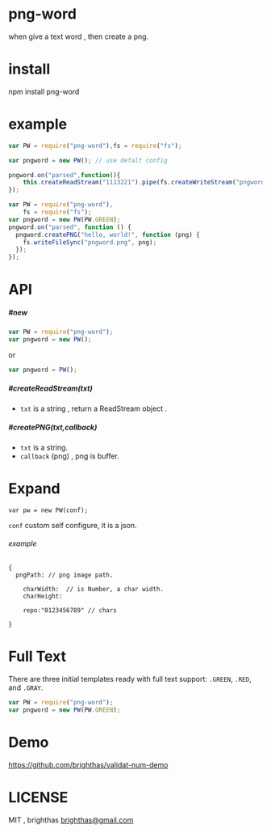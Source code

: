 png-word
========

when give a text word , then create a png.

install
=======

  npm install png-word

example
=======
```js
var PW = require("png-word"),fs = require("fs");

var pngword = new PW(); // use defalt config

pngword.on("parsed",function(){
	this.createReadStream("1113221").pipe(fs.createWriteStream("pngword.png"))
});
```

```js
var PW = require("png-word"),
    fs = require("fs");
var pngword = new PW(PW.GREEN);
pngword.on("parsed", function () {
  pngword.createPNG("hello, world!", function (png) {
    fs.writeFileSync("pngword.png", png);
  });
});
```

API
===

##### #new
```js
var PW = require("png-word");
var pngword = new PW();
```
or
```js
var pngword = PW();
```

##### #createReadStream(txt)

+ `txt` is a string , return a ReadStream object .

##### #createPNG(txt,callback)

+ `txt` is a string.
+ `callback` (png) , png is buffer.

Expand
======

`var pw = new PW(conf);`

`conf` custom self configure, it is a json.

###### example
```
{
  pngPath: // png image path.

	charWidth:  // is Number, a char width.
	charHeight:

	repo:"0123456789" // chars

}
```
Full Text
=========
There are three initial templates ready with full text support:
`.GREEN`, `.RED`, and `.GRAY`.

```js
var PW = require("png-word");
var pngword = new PW(PW.GREEN);
```


Demo
====

https://github.com/brighthas/validat-num-demo

LICENSE
========

MIT , brighthas <brighthas@gmail.com>
